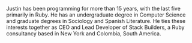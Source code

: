 Justin has been programming for more than 15 years, with the last five primarily in Ruby. He has an undergraduate degree in Computer Science and graduate degrees in Sociology and Spanish Literature. He ties these interests together as CEO and Lead Developer of Stack Builders, a Ruby consultancy based in New York and Colombia, South America.
